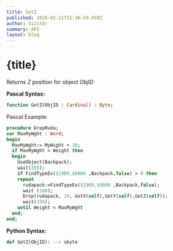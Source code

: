 ```yaml
---
title: GetZ
published: 2020-02-21T21:36:59.459Z
author: Vizit0r
summary: API
layout: blog
---
```


# {title}

Returns *Z* position for object *ObjID*


**Pascal Syntax:**

```pascal
function GetZ(ObjID : Cardinal) : Byte;
```
Pascal Example:
```pascal
procedure DropRuda;
var MaxMyWght : Word;
begin
  MaxMyWght:= MyWight + 30;   
  if MaxMyWght < Weight then    
  begin                  
    UseObject(Backpack); 
    wait(350);          
    if FindTypeEx($19B9,$0000 ,Backpack,false) > 0 then
    repeat
      rudapack:=FindTypeEx($19B9,$0000 ,Backpack,false);
      wait (100);
      Drop(rudapack, 10, GetX(self),GetY(self),GetZ(self));
      wait(350);
    until Weight < MaxMyWght
  end;
end;
```

**Python Syntax:**
```python
def GetZ(ObjID): --> ubyte
```